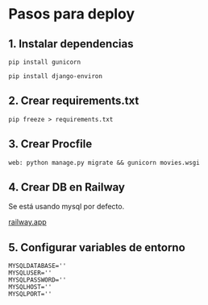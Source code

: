 # Pasos para deploy

## 1. Instalar dependencias
```
pip install gunicorn

pip install django-environ
```

## 2. Crear requirements.txt
```
pip freeze > requirements.txt
```

## 3. Crear Procfile

```
web: python manage.py migrate && gunicorn movies.wsgi
```

## 4. Crear DB en Railway
Se está usando mysql por defecto.

[railway.app](https://railway.app/)

## 5. Configurar variables de entorno
```
MYSQLDATABASE=''
MYSQLUSER=''
MYSQLPASSWORD=''
MYSQLHOST=''
MYSQLPORT=''
```